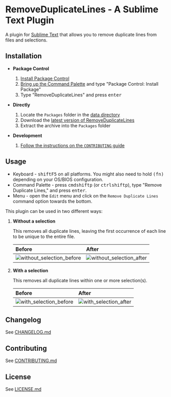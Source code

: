 # RemoveDuplicateLines - A Sublime Text Plugin

A plugin for [Sublime Text](http://www.sublimetext.com/) that allows you to remove duplicate lines from files and selections.

## Installation

* **Package Control**
  1. [Install Package Control](https://packagecontrol.io/installation)
  1. [Bring up the Command Palette](https://sublime-text.readthedocs.io/en/stable/reference/command_palette.html#how-to-use-the-command-palette) and type "Package Control: Install Package"
  1. Type "RemoveDuplicateLines" and press <kbd>enter</kbd>

* **Directly**
  1. Locate the `Packages` folder in the [data directory](https://docs.sublimetext.io/guide/getting-started/basic-concepts.html#the-data-directory)
  1. Download the [latest version of RemoveDuplicateLines](https://github.com/ilyakam/RemoveDuplicateLines/releases/latest)
  1. Extract the archive into the `Packages` folder

* **Development**
  1. [Follow the instructions on the `CONTRIBUTING` guide](./CONTRIBUTING.md#getting-started)

## Usage

* Keyboard - <kbd>shift</kbd><kbd>F5</kbd> on all platforms. You might also need to hold <kbd>(fn)</kbd> depending on your OS/BIOS configuration.
* Command Palette - press <kbd>cmd</kbd><kbd>shift</kbd><kbd>p</kbd> (or <kbd>ctrl</kbd><kbd>shift</kbd><kbd>p</kbd>), type "Remove Duplicate Lines," and press <kbd>enter</kbd>.
* Menu - open the `Edit` menu and click on the `Remove Duplicate Lines` command option towards the bottom.

This plugin can be used in two different ways:

1. **Without a selection**

    This removes all duplicate lines, leaving the first occurrence of each line to be unique to the entire file.

    | Before | After |
    | :----- | :---- |
    | ![without_selection_before](https://user-images.githubusercontent.com/183227/40892300-1451b4b8-674a-11e8-95e9-041738f3ecd1.png) | ![without_selection_after](https://user-images.githubusercontent.com/183227/40892301-146c9940-674a-11e8-99a8-1878699f5114.png) |

1. **With a selection**

    This removes all duplicate lines within one or more selection(s).

    | Before | After |
    | :----- | :---- |
    | ![with_selection_before](https://user-images.githubusercontent.com/183227/40892302-1488c674-674a-11e8-9dce-92fff33cb903.png) | ![with_selection_after](https://user-images.githubusercontent.com/183227/40892303-14b18f64-674a-11e8-9d81-cf865d06565b.png)

## Changelog

See [CHANGELOG.md](./CHANGELOG.md)

## Contributing

See [CONTRIBUTING.md](./CONTRIBUTING.md)

## License

See [LICENSE.md](./LICENSE.md)
